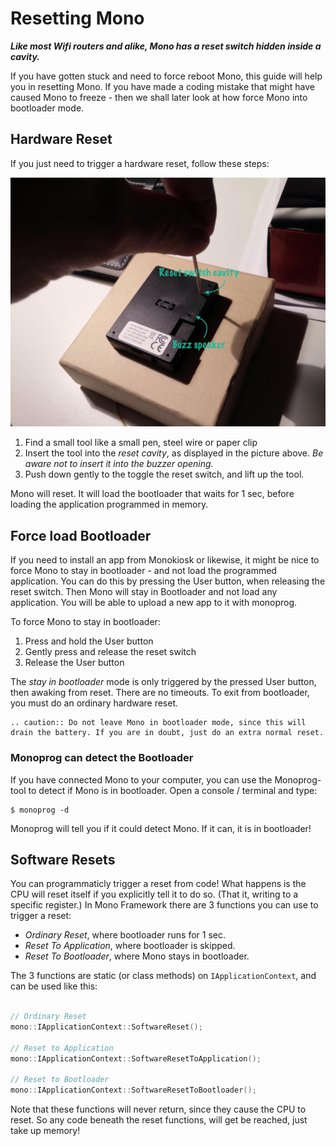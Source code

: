 # Resetting Mono

***Like most Wifi routers and alike, Mono has a reset switch hidden inside a cavity.***

If you have gotten stuck and need to force reboot Mono, this guide will help you in resetting Mono. If you have made a coding mistake that might have caused Mono to freeze - then we shall later look at how force Mono into bootloader mode.

## Hardware Reset

If you just need to trigger a hardware reset, follow these steps:

![Reset Mono](../getting-started/reset.jpg "Reset Mono")

1. Find a small tool like a small pen, steel wire or paper clip
1. Insert the tool into the *reset cavity*, as displayed in the picture above. *Be aware not to insert it into the buzzer opening.*
1. Push down gently to the toggle the reset switch, and lift up the tool.

Mono will reset. It will load the bootloader that waits for 1 sec, before loading the application programmed in memory.

## Force load Bootloader

If you need to install an app from Monokiosk or likewise, it might be nice to force Mono to stay in bootloader - and not load the programmed application. You can do this by pressing the User button, when releasing the reset switch. Then Mono will stay in Bootloader and not load any application. You will be able to upload a new app to it with monoprog.

To force Mono to stay in bootloader:

1. Press and hold the User button
1. Gently press and release the reset switch
1. Release the User button

The *stay in bootloader* mode is only triggered by the pressed User button, then awaking from reset. There are no timeouts. To exit from bootloader, you must do an ordinary hardware reset.

```eval_rst
.. caution:: Do not leave Mono in bootloader mode, since this will drain the battery. If you are in doubt, just do an extra normal reset.
```

### Monoprog can detect the Bootloader

If you have connected Mono to your computer, you can use the Monoprog-tool to detect if Mono is in bootloader. Open a console / terminal and type:

```
$ monoprog -d
```

Monoprog will tell you if it could detect Mono. If it can, it is in bootloader!

## Software Resets

You can programmaticly trigger a reset from code! What happens is the CPU will reset itself if you explicitly tell it to do so. (That it, writing to a specific register.) In Mono Framework there are 3 functions you can use to trigger a reset:

* *Ordinary Reset*, where bootloader runs for 1 sec.
* *Reset To Application*, where bootloader is skipped.
* *Reset To Bootloader*, where Mono stays in bootloader.

The 3 functions are static (or class methods) on `IApplicationContext`, and can be used like this:

```cpp

// Ordinary Reset
mono::IApplicationContext::SoftwareReset();

// Reset to Application
mono::IApplicationContext::SoftwareResetToApplication();

// Reset to Bootloader
mono::IApplicationContext::SoftwareResetToBootloader();

```

Note that these functions will never return, since they cause the CPU to reset. So any code beneath the reset functions, will get be reached, just take up memory!
